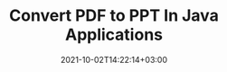 ---
############################# Static ############################
layout: "autogen-gist"
date: 2021-10-02T14:22:14+03:00
draft: false
path: "total/java/conversion/pdf-to-ppt/"
other_out_formats: "DOC DOCX DOCM DOT DOTX DOTM TXT RTF HTML HTM MHTML MHT XLS XLSX XLSM XLSB XLT XLTX XLTM XLAM CSV TSV DIF SXC FODS PPT PPTX PPTM PPS PPSX PPSM POT POTX POTM ODT OTT OTP ODP ODS EMZ WMZ SVG SVGZ XPS TEX DCM WMF EMF BMP PNG GIF JPEG TIFF ICO WEBP JP2 TGA PSB PSD EPUB MD DICOM FODP JPG"
ad_headline: "Convert PDF to PPT | Java"
ad_description: "Most Accurate PDF to PPT document Conversion solution for Java applications."

############################# Head ############################
head_title: "Convert PDF to PPT in Java – PDF Conversion API"
head_description: "Convert PDF to PPT in Java applications. Fast & accurate PDF to PPT conversion API for Java to convert PDF to documents, images and 100+ other file formats."

############################# Header ############################
title: "Convert PDF to PPT In Java Applications"
description: "Convert PDF files to PPT in Java applications using flexible document conversion features to manipulate the appearance of the converted document format. Easily convert the whole document at once or choose specific pages of the PDF file based on the selective page numbers or page ranges and convert to a wide range of supported document formats such as Word processing documents, Excel spreadsheets, PowerPoint presentations, Photoshop, eBook, web and images."

############################# SubMenu ############################
submenu:
    enable: false

############################# Content ############################
content:
    enable: true
    block:
    - title_left: "How to Convert PDF to PPT in Java"
      content_left: |
          Perform PDF files to PPT file conversion in Java using three simple steps. Using the below code example – view the converted document as it is or render it further to view as an HTML file without installing any external software.

          -   Create a new instance of **Converter** class and load the PDF file
          -   Set **ConvertOptions** for the PPT file type
          -   Call **Convert** method of **Converter** class instance for conversion to PPT
          -   Set options for HTML viewer
          -   Create **Viewer** object to view converted PPT as HTML
          
      title_right: "Downloads & Installation Instructions"
      content_right: |
          You require `GroupDocs.Conversion` & `GroupDocs.Viewer` namespaces to convert between 100+ documents and image file formats such as PDF, Microsoft Word, Excel, PowerPoint, Project, Visio, Outlook, HTML and diagrams. Explore other [Java APIs for Office documents](https://products.conholdate.com/total/java/) as offered by Conholdate.Total.
          
          Get the respective assembly files from the [downloads](https://downloads.conholdate.com/total/java) or fetch the whole package from [Maven](https://repository.conholdate.com/webapp/#/artifacts/browse/tree/General/repo) to add `Conholdate.Total` directly in your workspace.
          
      gisthash: "1b2b5b5a97415ef538ac358347f27174"
      gistfile: "pdf-to-word-conversion-in-java-and-html-viewer.java"

    - title_left: "Convert PDF to Word Documents in Java"
      content_left: |
          It gets easier to convert from PDF to a Word document in Java based applications with Conholdate.Total APIs. The PDF file transforms perfectly to a Word (DOCX) file and supports an additional set of document formatting features to customize the layout of the output file to match your needs. You can easily edit the content such as text, tables, images and lists from the converted Word document.

          -   Create a new instance of **Converter** class and load **PDF** as input file
          -   Instantiate **WordProcessingConvertOptions** as the convert option
          -   Call **Convert** method of **Converter** class instance for conversion to **DOCX**
          
      title_right: "Source Document Information Extraction"
      content_right: |
          The documents information extraction feature not only allows getting the basic information about the source document file but it also supports extracting some valuable file-format specific information such as project start and end dates of a Microsoft Project file, any printing restrictions on a PDF document, list of folders enclosed in an Outlook data file etc. 

          Convert popular document file formats on different operating systems such as Windows, Linux or macOS while using development environments such as NetBeans, IntelliJ IDEA and Eclipse.
          
      gisthash: "1b2b5b5a97415ef538ac358347f27174"
      gistfile: "pdf-to-word-conversion.java"

    - title_left: "Convert PDF to Excel in Java"
      content_left: |
          Turn PDF to Excel spreadsheets using a few lines of Java code. The contents of a PDF file are converted into rows and columns of an Excel worksheet that can be edited easily as you may require. A PDF file can be converted into these spreadsheet formats (XLS, XLSX, XLSM, XLSB, XLTX, XLT), OpenDocument (ODS, OTS) and Apple iWork Numbers.

          -   Create a new instance of **Converter** class and load **PDF** as input file
          -   Instantiate **SpreadsheetConvertOptions** as the convert option
          -   Call **Convert** method of **Converter** class instance for conversion to **XLSX**
        
      title_right: "Caching Converted Document Results"
      content_right: |
          In some cases, the converted document size is bigger and it takes time to be converted. The document conversion library offers the caching feature to efficiently manage such situations and speed up the repetitive conversion process. Enable the ICache interface to work with custom cache implementation using the extension point and control the cache conversion, as you prefer.

          The conversion result is saved to the local drive by default but any type of cache storage can be supported by implementing the appropriate interfaces such as Amazon S3, Dropbox, Google Drive, Windows Azure, Reddis or any other.
          
      gisthash: "1b2b5b5a97415ef538ac358347f27174"
      gistfile: "pdf-to-excel-conversion.java"

    - title_left: "Convert PDF to PowerPoint in Java"
      content_left: |
          Converting PDF to PowerPoint (PPT, PPTX) slides is faster with Conholdate.Total for Java APIs. Once converted, you can easily edit the PowerPoint presentations and slides in Microsoft PowerPoint.

          -   Create a new instance of **Converter** class and load **PDF** as input file
          -   Instantiate **PresentationConvertOptions** as the convert option
          -   Call **Convert** method of **Converter** class instance for conversion to **PPTX**
          
      title_right: "Load & Convert Remotely Located Documents"
      content_right: |
          Using Conholdate.Total for Java – developers can load and convert documents from various remote locations and cloud document storage resources such as Amazon S3, Microsoft Azure Blob, FTP, local disk, stream or a simple URL. You just have to specify the method to obtain remotely located document stream and then pass it on to the Converter class as a constructor.
          
          The [Java PDF conversion library](https://products.groupdocs.com/conversion/java/) also supports loading and converting documents that are protected with a password within your Java based applications.
          
      gisthash: "1b2b5b5a97415ef538ac358347f27174"
      gistfile: "pdf-to-powerpoint-conversion.java"

    - title_left: "Convert PDF to Images in Java"
      content_left: |
          Convert PDF to image formats such as JPG, PNG, GIF, BMP, TIFF and many others with a precised image quality and resolution. Transform entire PDF file or choose from some selected pages to convert into the images.

          -   Create a new instance of **Converter** class and load **PDF** as input file
          -   Declare **SavePageStream** delegate to save converted document page into stream
          -   Specify **JPG** as the desired output format by passing **ImageConvertOptions** object to it
          -   Call **Convert** method of **Converter** class instance for conversion to **JPG**
          
      title_right: "Add Text or Image Watermarks to Documents"
      content_right: |
          Accurately convert documents exactly as the original file and apply text or image watermarks to the converted document pages. Stamp the watermarks smartly using a handful set of watermark options to manage font, color, width, height, rotation angle, transparency and placing the watermark in the background of the document pages.
          
          The auto-detection of the source document format is another useful feature to retrieve the file extension itself in some cases where the source file is presented in the form of bytes stream. Developers can also get a complete list of all supported conversion formats when converting one document to another file format by calling **GetPossibleConversions** method of Converter object.
          
      gisthash: "1b2b5b5a97415ef538ac358347f27174"
      gistfile: "pdf-to-image-conversion.java"

############################# About Formats ############################
about_formats:
    enable: false
############################# More Formats ############################
more_formats:
    enable: true
    auto: false
    other_out_formats: DOC DOCX DOCM DOT DOTX DOTM TXT RTF HTML HTM MHTML MHT XLS XLSX XLSM XLSB XLT XLTX XLTM XLAM CSV TSV DIF SXC FODS PPT PPTX PPTM PPS PPSX PPSM POT POTX POTM ODT OTT OTP ODP ODS EMZ WMZ SVG SVGZ XPS TEX DCM WMF EMF BMP PNG GIF JPEG TIFF ICO WEBP JP2 TGA PSB PSD EPUB MD DICOM FODP JPG
############################# Back to top ###############################
back_to_top:
  enable: true
---